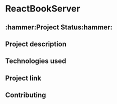 <h1>ReactBookServer</h1>

<h2>:hammer:Project Status:hammer:</h2>

<h2>Project description</h2>

<h2>Technologies used</h2>
    
<h2> Project link </h2>

<h2>Contributing</h2>




